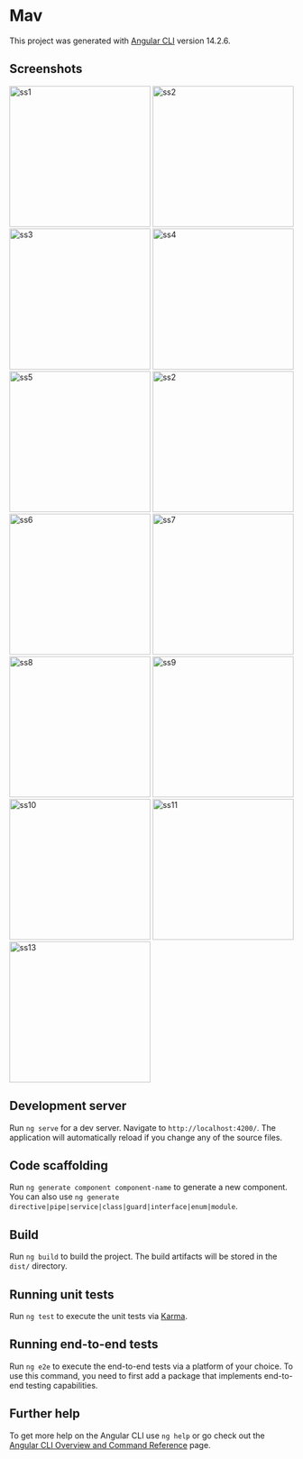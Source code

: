 # Mav

This project was generated with [Angular CLI](https://github.com/angular/angular-cli) version 14.2.6.

## Screenshots
<img src="src/assets/screenshots/ss1.JPG" alt="ss1" height="250px">  
<img src="src/assets/screenshots/ss2.JPG" alt="ss2" height="250px"> 
<img src="src/assets/screenshots/ss3.JPG" alt="ss3" height="250px"> 
<img src="src/assets/screenshots/ss4.JPG" alt="ss4" height="250px"> 
<img src="src/assets/screenshots/ss5.JPG" alt="ss5" height="250px"> 
<img src="src/assets/screenshots/ss12.JPG" alt="ss2" height="250px">
<img src="src/assets/screenshots/ss6.JPG" alt="ss6" height="250px"> 
<img src="src/assets/screenshots/ss7.JPG" alt="ss7" height="250px"> 
<img src="src/assets/screenshots/ss8.JPG" alt="ss8" height="250px"> 
<img src="src/assets/screenshots/ss9.JPG" alt="ss9" height="250px"> 
<img src="src/assets/screenshots/ss10.JPG" alt="ss10" height="250px"> 
<img src="src/assets/screenshots/ss11.JPG" alt="ss11" height="250px"> 
<img src="src/assets/screenshots/ss13.JPG" alt="ss13" height="250px"> 

## Development server

Run `ng serve` for a dev server. Navigate to `http://localhost:4200/`. The application will automatically reload if you change any of the source files.

## Code scaffolding

Run `ng generate component component-name` to generate a new component. You can also use `ng generate directive|pipe|service|class|guard|interface|enum|module`.

## Build

Run `ng build` to build the project. The build artifacts will be stored in the `dist/` directory.

## Running unit tests

Run `ng test` to execute the unit tests via [Karma](https://karma-runner.github.io).

## Running end-to-end tests

Run `ng e2e` to execute the end-to-end tests via a platform of your choice. To use this command, you need to first add a package that implements end-to-end testing capabilities.

## Further help

To get more help on the Angular CLI use `ng help` or go check out the [Angular CLI Overview and Command Reference](https://angular.io/cli) page.
